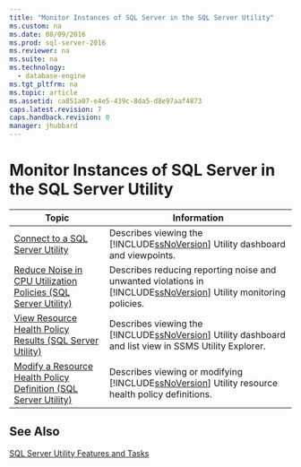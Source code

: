 ```yaml
---
title: "Monitor Instances of SQL Server in the SQL Server Utility"
ms.custom: na
ms.date: 08/09/2016
ms.prod: sql-server-2016
ms.reviewer: na
ms.suite: na
ms.technology: 
  - database-engine
ms.tgt_pltfrm: na
ms.topic: article
ms.assetid: ca851a07-e4e5-439c-8da5-d8e97aaf4873
caps.latest.revision: 7
caps.handback.revision: 0
manager: jhubbard
---
```

# Monitor Instances of SQL Server in the SQL Server Utility
|Topic|Information|  
|-----------|-----------------|  
|[Connect to a SQL Server Utility](../../Topics/TopicNameContainA/Connect-to-a-SQL-Server-Utility.md)|Describes viewing the [!INCLUDE[ssNoVersion](../../Topics/TopicNameContainA/tokens/ssNoVersion_md.md)] Utility dashboard and viewpoints.|  
|[Reduce Noise in CPU Utilization Policies (SQL Server Utility)](../../Topics/TopicNameNotContainA/Reduce-Noise-in-CPU-Utilization-Policies--SQL-Server-Utility-.md)|Describes reducing reporting noise and unwanted violations in [!INCLUDE[ssNoVersion](../../Topics/TopicNameContainA/tokens/ssNoVersion_md.md)] Utility monitoring policies.|  
|[View Resource Health Policy Results (SQL Server Utility)](../../Topics/TopicNameNotContainA/View-Resource-Health-Policy-Results--SQL-Server-Utility-.md)|Describes viewing the [!INCLUDE[ssNoVersion](../../Topics/TopicNameContainA/tokens/ssNoVersion_md.md)] Utility dashboard and list view in SSMS Utility Explorer.|  
|[Modify a Resource Health Policy Definition (SQL Server Utility)](../../Topics/TopicNameContainA/Modify-a-Resource-Health-Policy-Definition--SQL-Server-Utility-.md)|Describes viewing or modifying [!INCLUDE[ssNoVersion](../../Topics/TopicNameContainA/tokens/ssNoVersion_md.md)] Utility resource health policy definitions.|  
  
## See Also  
 [SQL Server Utility Features and Tasks](../../Topics/TopicNameNotContainA/SQL-Server-Utility-Features-and-Tasks.md)